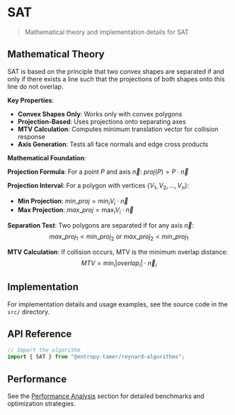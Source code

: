 # SAT

> Mathematical theory and implementation details for SAT

## Mathematical Theory

SAT is based on the principle that two convex shapes are separated if and only if there exists a line such that the projections of both shapes onto this line do not overlap.

**Key Properties**:

- **Convex Shapes Only**: Works only with convex polygons
- **Projection-Based**: Uses projections onto separating axes
- **MTV Calculation**: Computes minimum translation vector for collision response
- **Axis Generation**: Tests all face normals and edge cross products

**Mathematical Foundation**:

**Projection Formula**:
For a point $P$ and axis $\vec{n}$: $proj(P) = P \cdot \vec{n}$

**Projection Interval**:
For a polygon with vertices $\{V_1, V_2, ..., V_n\}$:

- **Min Projection**: $min\_proj = \min_{i} V_i \cdot \vec{n}$
- **Max Projection**: $max\_proj = \max_{i} V_i \cdot \vec{n}$

**Separation Test**:
Two polygons are separated if for any axis $\vec{n}$:
$$max\_proj_1 < min\_proj_2 \text{ or } max\_proj_2 < min\_proj_1$$

**MTV Calculation**:
If collision occurs, MTV is the minimum overlap distance:
$$MTV = \min_{i} |overlap_i| \cdot \vec{n}_i$$

## Implementation

For implementation details and usage examples, see the source code in the `src/` directory.

## API Reference

```typescript
// Import the algorithm
import { SAT } from "@entropy-tamer/reynard-algorithms";
```

## Performance

See the [Performance Analysis](../performance/) section for detailed benchmarks and optimization strategies.
